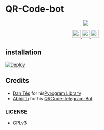 # QR-Code-bot 

<p align="center">
  <a href="https://www.python.org">
    <img src="http://ForTheBadge.com/images/badges/made-with-python.svg">
  </a>
</p>

<p align="center">
  <a href="https://telegram.me/FayasNoushad">
    <img height="25px" src="https://img.shields.io/badge/Updates_Channel-30302f?style=flat&logo=telegram">
  </a>
  <a href="https://telegram.me/FayasChat">
    <img height="25px" src="https://img.shields.io/badge/Support_Group-30302f?style=flat&logo=telegram">
  </a>
  <a href="https://telegram.me/FNPROJECTS">
    <img height="25px" src="https://img.shields.io/badge/Projects_Channel-30302f?style=flat&logo=telegram">
  </a>
</p>

## installation

[![Deploy](https://www.herokucdn.com/deploy/button.svg)](https://heroku.com/deploy?template=https://github.com/FayasNoushad/QR-Code-Bot)

## Credits

* [Dan Tès](https://telegram.dog/haskell) for his[Pyrogram Library](https://github.com/pyrogram/pyrogram)
* [Abhijith](https://github.com/Abhijith-cloud) for his [QRCode-Telegram-Bot](https://github.com/Abhijith-cloud/QRCode-Telegram-bot)

### LICENSE
- GPLv3
